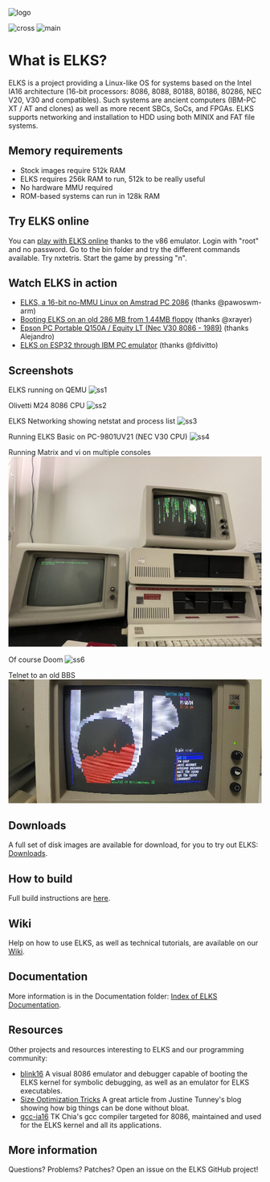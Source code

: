 ![logo](https://github.com/ghaerr/elks/blob/master/Documentation/img/ELKS-Logo.png)


![cross](https://github.com/jbruchon/elks/workflows/cross/badge.svg)
![main](https://github.com/jbruchon/elks/workflows/main/badge.svg)


# What is ELKS?

ELKS is a project providing a Linux-like OS for systems based on the Intel
IA16 architecture (16-bit processors: 8086, 8088, 80188, 80186, 80286,
NEC V20, V30 and compatibles). Such systems are ancient computers (IBM-PC
XT / AT and clones) as well as more recent SBCs, SoCs, and FPGAs. ELKS supports networking and installation to HDD using both MINIX and FAT file systems.

## Memory requirements

* Stock images require 512k RAM
* ELKS requires 256k RAM to run, 512k to be really useful
* No hardware MMU required
* ROM-based systems can run in 128k RAM

## Try ELKS online
You can [play with ELKS online](https://copy.sh/v86/?profile=elks) thanks to the v86 emulator. Login with "root" and no password. Go to the bin folder and try the different commands available. Try nxtetris. Start the game by pressing "n".
  
## Watch ELKS in action

- [ELKS, a 16-bit no-MMU Linux on Amstrad PC 2086](https://www.youtube.com/watch?v=eooviN1SdQ8) (thanks @pawoswm-arm)
- [Booting ELKS on an old 286 MB from 1,44MB floppy](https://www.youtube.com/watch?v=6rwlqmdebxk) (thanks @xrayer)
- [Epson PC Portable Q150A / Equity LT (Nec V30 8086 - 1989)](https://youtu.be/ZDffBj6zY-w?t=687) (thanks Alejandro)
- [ELKS on ESP32 through IBM PC emulator](https://www.youtube.com/watch?v=Tr2yMjrgP8o) (thanks @fdivitto)

## Screenshots

ELKS running on QEMU
![ss1](https://github.com/ghaerr/elks/blob/master/Screenshots/ELKS_0.7.0.png)

Olivetti M24 8086 CPU
![ss2](https://github.com/ghaerr/elks/blob/master/Screenshots/Olivetti_M24_8086_CPU.png)

ELKS Networking showing netstat and process list
![ss3](https://github.com/ghaerr/elks/blob/master/Screenshots/ELKS_Networking.png)

Running ELKS Basic on PC-9801UV21 (NEC V30 CPU)
![ss4](https://github.com/ghaerr/elks/blob/master/Screenshots/PC-9801UV21_V30_CPU.png)

Running Matrix and vi on multiple consoles
![ss5](https://github.com/ghaerr/elks/blob/master/Screenshots/ELKS_Matrix.jpg)

Of course Doom
![ss6](https://github.com/ghaerr/elks/blob/master/Screenshots/ELKS_Doom.png)

Telnet to an old BBS
![ss7](https://github.com/ghaerr/elks/blob/master/Screenshots/ELKS_telnet_BBS.jpg)

## Downloads

A full set of disk images are available for download, for you to try out ELKS: [Downloads](https://github.com/ghaerr/elks/releases).

## How to build

Full build instructions are [here](https://github.com/ghaerr/elks/blob/master/BUILD.md).

## Wiki

Help on how to use ELKS, as well as technical tutorials, are available on our [Wiki](https://github.com/ghaerr/elks/wiki).

## Documentation

More information is in the Documentation folder: [Index of ELKS Documentation](https://htmlpreview.github.io/?https://github.com/ghaerr/elks/blob/master/Documentation/index.html).

## Resources

Other projects and resources interesting to ELKS and our programming community:

- [blink16](https://github.com/ghaerr/blink16) A visual 8086 emulator and debugger capable of booting the ELKS kernel for symbolic debugging, as well as an emulator for ELKS executables.
- [Size Optimization Tricks](https://justine.lol/sizetricks/) A great article from Justine Tunney's blog showing how big things can be done without bloat.
- [gcc-ia16](https://github.com/tkchia/gcc-ia16) TK Chia's gcc compiler targeted for 8086, maintained and used for the ELKS kernel and all its applications.

## More information

Questions? Problems? Patches? Open an issue on the ELKS GitHub project!
